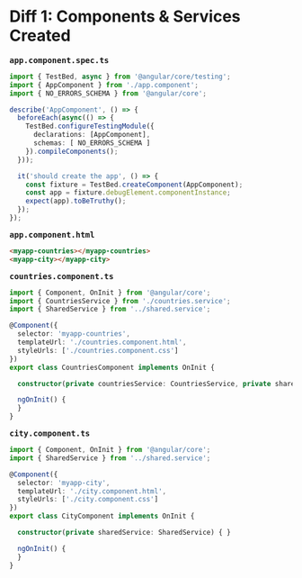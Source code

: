 # Diff 1: Components & Services Created

<pre><b>app.component.spec.ts</b></pre>

```typescript
import { TestBed, async } from '@angular/core/testing';
import { AppComponent } from './app.component';
import { NO_ERRORS_SCHEMA } from '@angular/core';

describe('AppComponent', () => {
  beforeEach(async(() => {
    TestBed.configureTestingModule({
      declarations: [AppComponent],
      schemas: [ NO_ERRORS_SCHEMA ]
    }).compileComponents();
  }));

  it('should create the app', () => {
    const fixture = TestBed.createComponent(AppComponent);
    const app = fixture.debugElement.componentInstance;
    expect(app).toBeTruthy();
  });
});
```

<pre><b>app.component.html</b></pre>

```html
<myapp-countries></myapp-countries>
<myapp-city></myapp-city>
```

<pre><b>countries.component.ts</b></pre>

```typescript
import { Component, OnInit } from '@angular/core';
import { CountriesService } from './countries.service';
import { SharedService } from '../shared.service';

@Component({
  selector: 'myapp-countries',
  templateUrl: './countries.component.html',
  styleUrls: ['./countries.component.css']
})
export class CountriesComponent implements OnInit {

  constructor(private countriesService: CountriesService, private sharedService: SharedService) { }

  ngOnInit() {
  }
}
```

<pre><b>city.component.ts</b></pre>

```typescript
import { Component, OnInit } from '@angular/core';
import { SharedService } from '../shared.service';

@Component({
  selector: 'myapp-city',
  templateUrl: './city.component.html',
  styleUrls: ['./city.component.css']
})
export class CityComponent implements OnInit {

  constructor(private sharedService: SharedService) { }

  ngOnInit() {
  }
}
```
